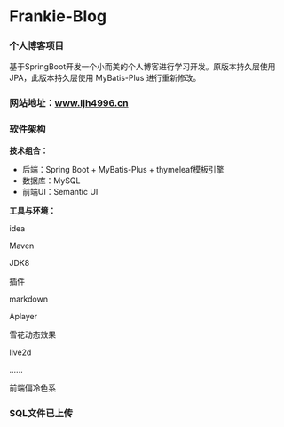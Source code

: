 # Frankie-Blog

### 个人博客项目

基于SpringBoot开发一个小而美的个人博客进行学习开发。原版本持久层使用JPA，此版本持久层使用 MyBatis-Plus 进行重新修改。

### 网站地址：www.ljh4996.cn

### 软件架构

**技术组合：**

- 后端：Spring Boot + MyBatis-Plus + thymeleaf模板引擎
- 数据库：MySQL
- 前端UI：Semantic UI

**工具与环境：**

idea

Maven

JDK8

插件

markdown

Aplayer

雪花动态效果

live2d

......



前端偏冷色系


### SQL文件已上传
